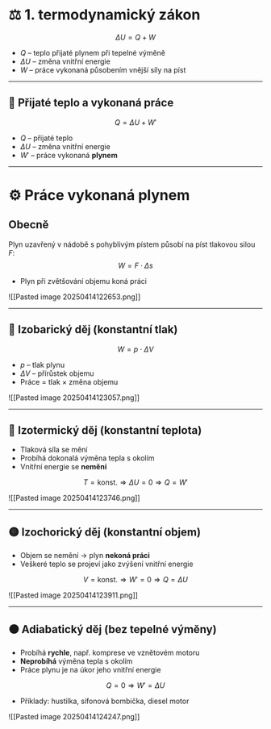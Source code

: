 # ⚖️ 1. termodynamický zákon
$$
\Delta U = Q + W
$$

- $Q$ – teplo přijaté plynem při tepelné výměně  
- $\Delta U$ – změna vnitřní energie  
- $W$ – práce vykonaná působením vnější síly na píst

---

## 🔁 Přijaté teplo a vykonaná práce
$$
Q = \Delta U + W'
$$

- $Q$ – přijaté teplo  
- $\Delta U$ – změna vnitřní energie  
- $W'$ – práce vykonaná **plynem**

---

# ⚙️ Práce vykonaná plynem

## Obecně
Plyn uzavřený v nádobě s pohyblivým pístem působí na píst tlakovou silou $F$:
$$
W = F \cdot \Delta s
$$

- Plyn při zvětšování objemu koná práci

![[Pasted image 20250414122653.png]]

---

## 🔵 Izobarický děj (konstantní tlak)
$$
W = p \cdot \Delta V
$$

- $p$ – tlak plynu  
- $\Delta V$ – přírůstek objemu  
- Práce = tlak × změna objemu

![[Pasted image 20250414123057.png]]

---

## 🔴 Izotermický děj (konstantní teplota)

- Tlaková síla se mění  
- Probíhá dokonalá výměna tepla s okolím  
- Vnitřní energie se **nemění**

$$
T = \text{konst.} \Rightarrow \Delta U = 0 \Rightarrow Q = W'
$$

![[Pasted image 20250414123746.png]]

---

## 🟡 Izochorický děj (konstantní objem)

- Objem se nemění → plyn **nekoná práci**  
- Veškeré teplo se projeví jako zvýšení vnitřní energie

$$
V = \text{konst.} \Rightarrow W' = 0 \Rightarrow Q = \Delta U
$$

![[Pasted image 20250414123911.png]]

---

## ⚫ Adiabatický děj (bez tepelné výměny)

- Probíhá **rychle**, např. komprese ve vznětovém motoru  
- **Neprobíhá** výměna tepla s okolím  
- Práce plynu je na úkor jeho vnitřní energie

$$
Q = 0 \Rightarrow W' = \Delta U
$$

- Příklady: hustilka, sifonová bombička, diesel motor

![[Pasted image 20250414124247.png]]
